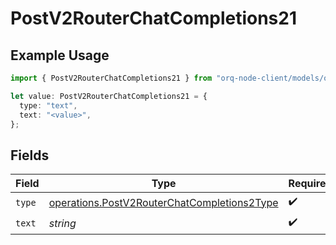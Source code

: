 # PostV2RouterChatCompletions21

## Example Usage

```typescript
import { PostV2RouterChatCompletions21 } from "orq-node-client/models/operations";

let value: PostV2RouterChatCompletions21 = {
  type: "text",
  text: "<value>",
};
```

## Fields

| Field                                                                                                      | Type                                                                                                       | Required                                                                                                   | Description                                                                                                |
| ---------------------------------------------------------------------------------------------------------- | ---------------------------------------------------------------------------------------------------------- | ---------------------------------------------------------------------------------------------------------- | ---------------------------------------------------------------------------------------------------------- |
| `type`                                                                                                     | [operations.PostV2RouterChatCompletions2Type](../../models/operations/postv2routerchatcompletions2type.md) | :heavy_check_mark:                                                                                         | N/A                                                                                                        |
| `text`                                                                                                     | *string*                                                                                                   | :heavy_check_mark:                                                                                         | N/A                                                                                                        |